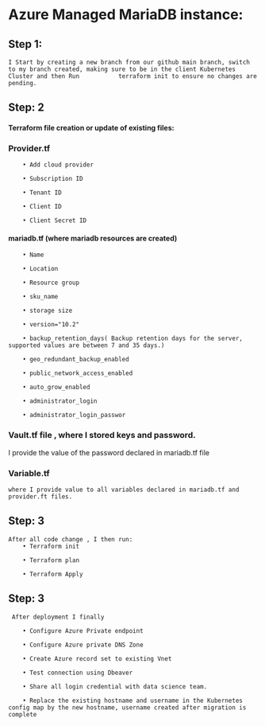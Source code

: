 # Azure Managed MariaDB instance:
## Step 1: 
	I Start by creating a new branch from our github main branch, switch to my branch created, making sure to be in the client Kubernetes Cluster and then Run           terraform init to ensure no changes are pending. 
## Step: 2
#### Terraform file creation or update of existing files: 
### Provider.tf
		• Add cloud provider

		• Subscription ID

		• Tenant ID

		• Client ID

		• Client Secret ID

#### mariadb.tf (where mariadb resources are created)
		• Name

		• Location

		• Resource group

		• sku_name

		• storage size

		• version="10.2"

		• backup_retention_days( Backup retention days for the server, supported values are between 7 and 35 days.)

		• geo_redundant_backup_enabled

		• public_network_access_enabled

		• auto_grow_enabled

		• administrator_login

		• administrator_login_passwor
	
### Vault.tf file , where I stored keys and password.
 I provide the value of the password declared in mariadb.tf file
	
### Variable.tf
	where I provide value to all variables declared in mariadb.tf and provider.ft files.
	
## Step: 3
	After all code change , I then run:
		• Terraform init

		• Terraform plan

		• Terraform Apply
## Step: 3
	 After deployment I finally
	 
		• Configure Azure Private endpoint

		• Configure Azure private DNS Zone

		• Create Azure record set to existing Vnet

		• Test connection using Dbeaver

		• Share all login credential with data science team. 

		• Replace the existing hostname and username in the Kubernetes config map by the new hostname, username created after migration is complete

